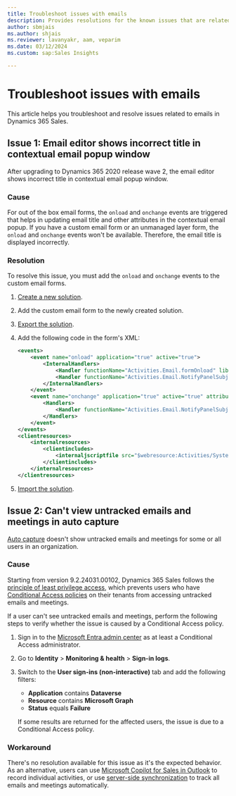 ```yaml
---
title: Troubleshoot issues with emails
description: Provides resolutions for the known issues that are related to emails in Dynamics 365 Sales.
author: sbmjais
ms.author: shjais
ms.reviewer: lavanyakr, aam, veparim
ms.date: 03/12/2024
ms.custom: sap:Sales Insights

---
```

# Troubleshoot issues with emails

This article helps you troubleshoot and resolve issues related to emails in Dynamics 365 Sales.

## Issue 1: Email editor shows incorrect title in contextual email popup window

After upgrading to Dynamics 365 2020 release wave 2, the email editor shows incorrect title in contextual email popup window.

### Cause

For out of the box email forms, the `onload` and `onchange` events are triggered that helps in updating email title and other attributes in the contextual email popup. If you have a custom email form or an unmanaged layer form, the `onload` and `onchange` events won't be available. Therefore, the email title is displayed incorrectly.

### Resolution

To resolve this issue, you must add the `onload` and `onchange` events to the custom email forms.

1. [Create a new solution](/powerapps/maker/common-data-service/create-solution).
2. Add the custom email form to the newly created solution.
3. [Export the solution](/powerapps/maker/common-data-service/export-solutions).
4. Add the following code in the form's XML:

    ```XML
    <events>
        <event name="onload" application="true" active="true">
            <InternalHandlers>
                <Handler functionName="Activities.Email.formOnload" libraryName="Activities/SystemLibraries/Email_main_system_library.js" handlerUniqueId="ecdfe4d8-d6d3-4d21-ab68-8ea75bb30a79" enabled="true" parameters="" passExecutionContext="true" />
                <Handler functionName="Activities.Email.NotifyPanelSubjectChange" libraryName="Activities/SystemLibraries/Email_main_system_library.js" handlerUniqueId="{706607A8-4424-4C9A-847A-602FC8035B48}" enabled="true" parameters="" passExecutionContext="true" solutionaction="Added"/>
            </InternalHandlers>
        </event>
        <event name="onchange" application="true" active="true" attribute="subject" solutionaction="Added">
            <Handlers>
                <Handler functionName="Activities.Email.NotifyPanelSubjectChange" libraryName="Activities/SystemLibraries/Email_main_system_library.js" handlerUniqueId="{706607A8-4424-4C9A-847A-602FC8035B48}" enabled="true" parameters="" passExecutionContext="true"/>
            </Handlers>
        </event>
    </events>
    <clientresources>
        <internalresources>
            <clientincludes>
                <internaljscriptfile src="$webresource:Activities/SystemLibraries/Email_main_system_library.js" />
            </clientincludes>
        </internalresources>
    </clientresources>
    ```

5. [Import the solution](/powerapps/maker/common-data-service/import-update-export-solutions).


## Issue 2: Can't view untracked emails and meetings in auto capture

[Auto capture](/dynamics365/sales/configure-auto-capture) doesn't show untracked emails and meetings for some or all users in an organization.

### Cause

Starting from version 9.2.24031.00102, Dynamics 365 Sales follows the [principle of least privilege access](/entra/identity-platform/secure-least-privileged-access), which prevents users who have [Conditional Access policies](/entra/identity/conditional-access/concept-conditional-access-policy-common?tabs=secure-foundation) on their tenants from accessing untracked emails and meetings.

If a user can't see untracked emails and meetings, perform the following steps to verify whether the issue is caused by a Conditional Access policy.

1. Sign in to the [Microsoft Entra admin center](https://entra.microsoft.com/) as at least a Conditional Access administrator.
2. Go to **Identity** > **Monitoring & health** > **Sign-in logs**.
3. Switch to the **User sign-ins (non-interactive)** tab and add the following filters:
   - **Application** contains **Dataverse**
   - **Resource** contains **Microsoft Graph**
   - **Status** equals **Failure**

    If some results are returned for the affected users, the issue is due to a Conditional Access policy.

### Workaround

There's no resolution available for this issue as it's the expected behavior. As an alternative, users can use [Microsoft Copilot for Sales in Outlook](/microsoft-sales-copilot/save-outlook-activities-crm) to record individual activities, or use [server-side synchronization](/power-platform/admin/email-message-filtering-correlation) to track all emails and meetings automatically.

